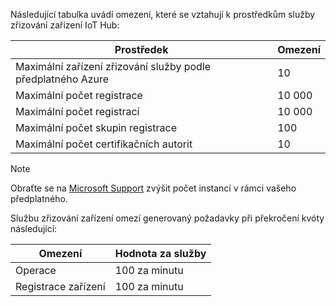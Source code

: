 Následující tabulka uvádí omezení, které se vztahují k prostředkům služby zřizování zařízení IoT Hub:

| Prostředek | Omezení |
| --- | --- |
| Maximální zařízení zřizování služby podle předplatného Azure | 10 |
| Maximální počet registrace | 10 000 |
| Maximální počet registrací | 10 000 |
| Maximální počet skupin registrace | 100 |
| Maximální počet certifikačních autorit | 10 |

> [!NOTE]
> Obraťte se na [Microsoft Support](https://azure.microsoft.com/support/options/) zvýšit počet instancí v rámci vašeho předplatného.

Službu zřizování zařízení omezí generovaný požadavky při překročení kvóty následující:

| Omezení | Hodnota za služby |
| --- | --- |
| Operace | 100 za minutu |
| Registrace zařízení | 100 za minutu |
